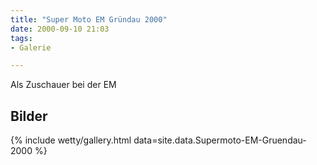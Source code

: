```yaml
---
title: "Super Moto EM Gründau 2000"
date: 2000-09-10 21:03
tags: 
- Galerie

---
```

Als Zuschauer bei der EM

<!--more-->

## Bilder

{% include wetty/gallery.html data=site.data.Supermoto-EM-Gruendau-2000 %}